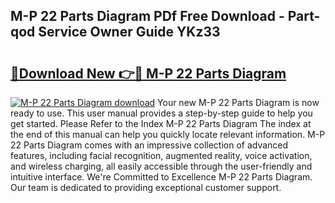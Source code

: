 ## M-P 22 Parts Diagram PDf Free Download - Part-qod Service Owner Guide YKz33

# <h2><a href="http://dfrjt2.blite.top/?on=M-P+22+Parts+Diagram">🔗Download New 👉🔴 M-P 22 Parts Diagram</a></h2>

[![M-P 22 Parts Diagram download](https://i.imgur.com/lujVjoI.png)](http://dfrjt2.blite.top/?on=M-P+22+Parts+Diagram)
Your new M-P 22 Parts Diagram is now ready to use. This user manual provides a step-by-step guide to help you get started. Please Refer to the Index M-P 22 Parts Diagram The index at the end of this manual can help you quickly locate relevant information. M-P 22 Parts Diagram comes with an impressive collection of advanced features, including facial recognition, augmented reality, voice activation, and wireless charging, all easily accessible through the user-friendly and intuitive interface. We're Committed to Excellence M-P 22 Parts Diagram. Our team is dedicated to providing exceptional customer support.

